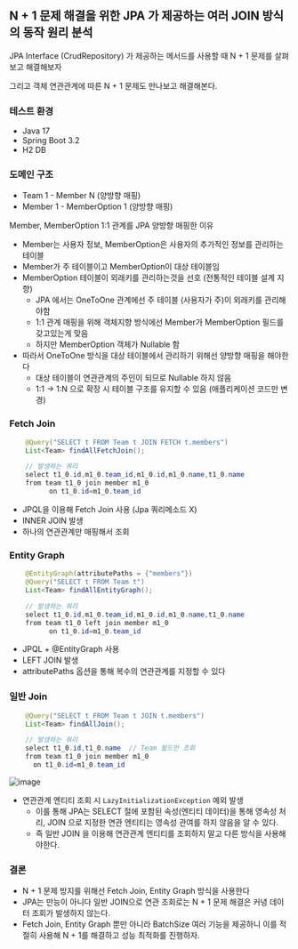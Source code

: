 ## N + 1 문제 해결을 위한 JPA 가 제공하는 여러 JOIN 방식의 동작 원리 분석

JPA Interface (CrudRepository) 가 제공하는 메서드를 사용할 때 N + 1 문제를 살펴보고 해결해보자

그리고 객체 연관관계에 따른 N + 1 문제도 만나보고 해결해본다.

### 테스트 환경
- Java 17
- Spring Boot 3.2
- H2 DB

### 도메인 구조

- Team 1 - Member N (양방향 매핑)
- Member 1 - MemberOption 1 (양방향 매핑)

Member, MemberOption 1:1 관계를 JPA 양방향 매핑한 이유
- Member는 사용자 정보, MemberOption은 사용자의 추가적인 정보를 관리하는 테이블
- Member가 주 테이블이고 MemberOption이 대상 테이블임
- MemberOption 테이블이 외래키를 관리하는것을 선호 (전통적인 테이블 설계 지향)
  - JPA 에서는 OneToOne 관계에선 주 테이블 (사용자가 주)이 외래키를 관리해야함
  - 1:1 관계 매핑을 위해 객체지향 방식에선 Member가 MemberOption 필드를 갖고있는게 맞음
  - 하지만 MemberOption 객체가 Nullable 함
- 따라서 OneToOne 방식을 대상 테이블에서 관리하기 위해선 양방향 매핑을 해야한다
  - 대상 테이블이 연관관계의 주인이 되므로 Nullable 하지 않음
  - 1:1 -> 1:N 으로 확장 시 테이블 구조를 유지할 수 있음 (애플리케이션 코드만 변경)

### Fetch Join

```java
    @Query("SELECT t FROM Team t JOIN FETCH t.members")
    List<Team> findAllFetchJoin();

    // 발생하는 쿼리
    select t1_0.id,m1_0.team_id,m1_0.id,m1_0.name,t1_0.name
    from team t1_0 join member m1_0
          on t1_0.id=m1_0.team_id
```
- JPQL을 이용해 Fetch Join 사용 (Jpa 쿼리메소드 X)
- INNER JOIN 발생
- 하나의 연관관계만 매핑해서 조회

### Entity Graph

```java
    @EntityGraph(attributePaths = {"members"})
    @Query("SELECT t FROM Team t")
    List<Team> findAllEntityGraph();

    // 발생하는 쿼리
    select t1_0.id,m1_0.team_id,m1_0.id,m1_0.name,t1_0.name
    from team t1_0 left join member m1_0
          on t1_0.id=m1_0.team_id
```
- JPQL + @EntityGraph 사용
- LEFT JOIN 발생
- attributePaths 옵션을 통해 복수의 연관관계를 지정할 수 있다

### 일반 Join

```java
    @Query("SELECT t FROM Team t JOIN t.members")
    List<Team> findAllJoin();

    // 발생하는 쿼리
    select t1_0.id,t1_0.name  // Team 필드만 조회
    from team t1_0 join member m1_0
      on t1_0.id=m1_0.team_id
```
![image](https://github.com/Hoon9901/join-fetchjoin-compare-for-n-1/assets/5029567/97d411f6-f37f-4433-84db-a1d5bf845318)

- 연관관계 엔티티 조회 시 `LazyInitializationException` 예외 발생
  - 이를 통해 JPA는 SELECT 절에 포함된 속성(엔티티 데이터)을 통해 영속성 처리, JOIN 으로 지정한 연관 엔티티는 영속성 관여를 하지 않음을 알 수 있다.
  - 즉 일반 JOIN 을 이용해 연관관계 엔티티를 조회하지 말고 다른 방식을 사용해야한다.

### 결론
- N + 1 문제 방지를 위해선 Fetch Join, Entity Graph 방식을 사용한다
- JPA는 만능이 아니다 일반 JOIN으로 연관 조회로는 N + 1 문제 해결은 커녕 데이터 조회가 발생하지 않는다.
- Fetch Join, Entity Graph 뿐만 아니라 BatchSize 여러 기능을 제공하니 이를 적절히 사용해 N + 1를 해결하고 성능 최적화를 진행하자.
